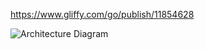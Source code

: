 https://www.gliffy.com/go/publish/11854628

![Architecture Diagram]('https://github.com/justwjr/Edmunds-Car-Data-Pipeline-sdk-python/blob/master/images/ARCHITECTURE_DIAGRAM.png?raw=true')
